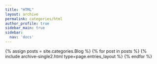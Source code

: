 ```yaml
---
title: "HTML"
layout: archive
permalink: categories/html
author_profile: true
sidebar_main: true
sidebar:
  nav: 'docs'
---
```

{% assign posts = site.categories.Blog %}
{% for post in posts %} {% include archive-single2.html type=page.entries_layout %} {% endfor %}
